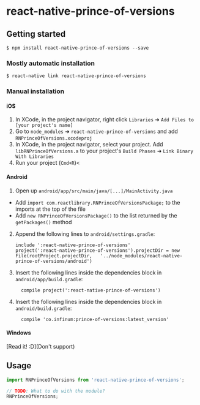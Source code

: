 
# react-native-prince-of-versions

## Getting started

`$ npm install react-native-prince-of-versions --save`

### Mostly automatic installation

`$ react-native link react-native-prince-of-versions`

### Manual installation


#### iOS

1. In XCode, in the project navigator, right click `Libraries` ➜ `Add Files to [your project's name]`
2. Go to `node_modules` ➜ `react-native-prince-of-versions` and add `RNPrinceOfVersions.xcodeproj`
3. In XCode, in the project navigator, select your project. Add `libRNPrinceOfVersions.a` to your project's `Build Phases` ➜ `Link Binary With Libraries`
4. Run your project (`Cmd+R`)<

#### Android

1. Open up `android/app/src/main/java/[...]/MainActivity.java`
  - Add `import com.reactlibrary.RNPrinceOfVersionsPackage;` to the imports at the top of the file
  - Add `new RNPrinceOfVersionsPackage()` to the list returned by the `getPackages()` method
2. Append the following lines to `android/settings.gradle`:
  	```
  	include ':react-native-prince-of-versions'
  	project(':react-native-prince-of-versions').projectDir = new File(rootProject.projectDir, 	'../node_modules/react-native-prince-of-versions/android')
  	```
3. Insert the following lines inside the dependencies block in `android/app/build.gradle`:
  	```
      compile project(':react-native-prince-of-versions')
  	```
4. Insert the following lines inside the dependencies block in
`android/build.gradle`:
	```
	  compile 'co.infinum:prince-of-versions:latest_version'
	```
#### Windows
[Read it! :D](Don't support)

## Usage
```javascript
import RNPrinceOfVersions from 'react-native-prince-of-versions';

// TODO: What to do with the module?
RNPrinceOfVersions;
```
  